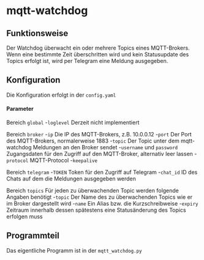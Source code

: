 # mqtt-watchdog

## Funktionsweise
Der Watchdog überwacht ein oder mehrere Topics eines MQTT-Brokers. Wenn eine bestimmte Zeit überschritten wird und kein Statusupdate des Topics erfolgt ist, wird per Telegram eine Meldung ausgegeben.

## Konfiguration
Die Konfiguration erfolgt in der ```config.yaml``` 
#### Parameter
Bereich `global`
-`loglevel` Derzeit nicht implementiert

Bereich `broker`
-`ip` Die IP des MQTT-Brokers, z.B. 10.0.0.12
-`port` Der Port des MQTT-Brokers, normalerweise 1883
-`topic` Der Topic unter dem mqtt-watchdog Meldungen an den Broker sendet
-`username` und `password` Zugangsdaten für den Zugriff auf den MQTT-Broker, alternativ leer lassen
-`protocol` MQTT-Protocol
-`keepalive` 

Bereich `telegram`
-`TOKEN` Token für den Zugriff auf Telegram
-`chat_id` ID des Chats auf dem die Meldungen ausgegeben werden

Bereich `topics`
Für jeden zu überwachenden Topic werden folgende Angaben benötigt
-`topic` Der Name des zu überwachenden Topics wie er im Broker dargestellt wird
-`name` Ein Alias bzw. die Kurzschreibweise 
-`expiry` Zeitraum innerhalb dessen spätestens eine Statusänderung des Topics erfolgen muss

## Programmteil
Das eigentliche Programm ist in der ```mqtt_watchdog.py```